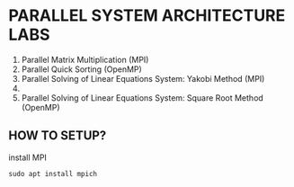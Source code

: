 # PARALLEL SYSTEM ARCHITECTURE LABS

1. Parallel Matrix Multiplication (MPI)
2. Parallel Quick Sorting (OpenMP)
3. Parallel Solving of Linear Equations System: Yakobi Method (MPI)
4.
5. Parallel Solving of Linear Equations System: Square Root Method (OpenMP)

## HOW TO SETUP?
install MPI
```
sudo apt install mpich
```
